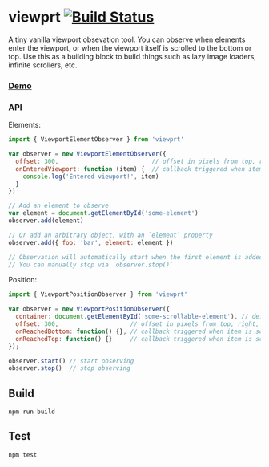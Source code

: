 # viewprt [![Build Status](https://travis-ci.org/gdub22/viewprt.svg)](https://travis-ci.org/gdub22/viewprt)

A tiny vanilla viewport obsevation tool.  You can observe when elements enter the viewport, or when the viewport itself is scrolled to the bottom or top.  Use this as a building block to build things such as lazy image loaders, infinite scrollers, etc.

### [Demo](https://rawgit.com/gdub22/viewprt/master/demos/index.html)

### API
Elements:
```js
import { ViewportElementObserver } from 'viewprt'

var observer = new ViewportElementObserver({
  offset: 300,                          // offset in pixels from top, right, bottom, left
  onEnteredViewport: function (item) {  // callback triggered when item enters viewport
    console.log('Entered viewport!', item) 
  }
})

// Add an element to observe
var element = document.getElementById('some-element')
observer.add(element)

// Or add an arbitrary object, with an `element` property
observer.add({ foo: 'bar', element: element })

// Observation will automatically start when the first element is added and stop when there are no more elements in the queue left to enter the viewport.
// You can manually stop via `observer.stop()`
```

Position:
```js
import { ViewportPositionObserver } from 'viewprt'

var observer = new ViewportPositionObserver({
  container: document.getElementById('some-scrollable-element'), // defaults to `window`
  offset: 300,                    // offset in pixels from top, right, bottom, left
  onReachedBottom: function() {}, // callback triggered when item is scrolled to bottom
  onReachedTop: function() {}     // callback triggered when item is scrolled to top
});

observer.start() // start observing
observer.stop()  // stop observing
```


## Build
```shell
npm run build
```

## Test
```shell
npm test
```
